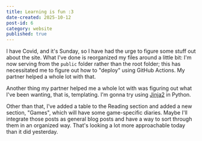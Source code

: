 ```yaml
---
title: Learning is fun :3
date-created: 2025-10-12
post-id: 6
category: website
published: true
---
```

I have Covid, and it's Sunday, so I have had the urge to figure some stuff out about the site. What I've done is
reorganized my files around a little bit: I'm now serving from the `public` folder rather than the root folder; this has necessitated me to figure out how to "deploy" using GitHub Actions. My partner helped a whole lot with that.

Another thing my partner helped me a whole lot with was figuring out what I've been wanting, that is, templating. I'm gonna try using [Jinja2](https://jinja.palletsprojects.com/en/stable/) in Python.

Other than that, I've added a table to the Reading section and added a new section, "Games", which will have some game-specific diaries. Maybe I'll integrate those posts as general blog posts and have a way to sort through them in an organized way. That's looking a lot more approachable today than it did yesterday.